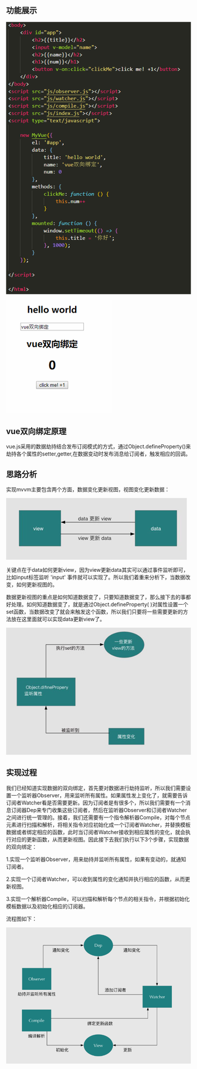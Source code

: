 ## 功能展示

![](https://raw.githubusercontent.com/lgy582355443/myVue/master/wd-img/wd1.png)

![](https://raw.githubusercontent.com/lgy582355443/myVue/master/wd-img/GIF2.gif)

## vue双向绑定原理

vue.js采用的数据劫持结合发布订阅模式的方式，通过Object.defineProperty()来劫持各个属性的setter,getter,在数据变动时发布消息给订阅者，触发相应的回调。

## 思路分析

实现mvvm主要包含两个方面，数据变化更新视图，视图变化更新数据：

![](https://raw.githubusercontent.com/lgy582355443/myVue/master/wd-img/1.jpg)

关键点在于data如何更新view，因为view更新data其实可以通过事件监听即可，比如input标签监听 'input' 事件就可以实现了。所以我们着重来分析下，当数据改变，如何更新视图的。

数据更新视图的重点是如何知道数据变了，只要知道数据变了，那么接下去的事都好处理。如何知道数据变了，就是通过Object.defineProperty( )对属性设置一个set函数，当数据改变了就会来触发这个函数，所以我们只要将一些需要更新的方法放在这里面就可以实现data更新view了。

![](https://raw.githubusercontent.com/lgy582355443/myVue/master/wd-img/2.jpg)

## 实现过程

我们已经知道实现数据的双向绑定，首先要对数据进行劫持监听，所以我们需要设置一个监听器Observer，用来监听所有属性。如果属性发上变化了，就需要告诉订阅者Watcher看是否需要更新。因为订阅者是有很多个，所以我们需要有一个消息订阅器Dep来专门收集这些订阅者，然后在监听器Observer和订阅者Watcher之间进行统一管理的。接着，我们还需要有一个指令解析器Compile，对每个节点元素进行扫描和解析，将相关指令对应初始化成一个订阅者Watcher，并替换模板数据或者绑定相应的函数，此时当订阅者Watcher接收到相应属性的变化，就会执行对应的更新函数，从而更新视图。因此接下去我们执行以下3个步骤，实现数据的双向绑定：

1.实现一个监听器Observer，用来劫持并监听所有属性，如果有变动的，就通知订阅者。

2.实现一个订阅者Watcher，可以收到属性的变化通知并执行相应的函数，从而更新视图。

3.实现一个解析器Compile，可以扫描和解析每个节点的相关指令，并根据初始化模板数据以及初始化相应的订阅器。

流程图如下：

![](https://raw.githubusercontent.com/lgy582355443/myVue/master/wd-img/3.png)

